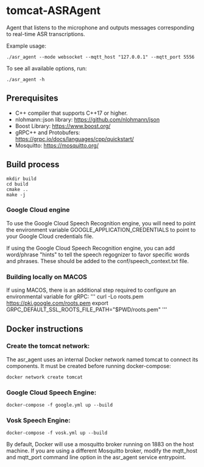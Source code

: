 tomcat-ASRAgent
================

Agent that listens to the microphone and outputs messages corresponding to
real-time ASR transcriptions.

Example usage:

    ./asr_agent --mode websocket --mqtt_host "127.0.0.1" --mqtt_port 5556

To see all available options, run:

    ./asr_agent -h

## Prerequisites

* C++ compiler that supports C++17 or higher.
* nlohmann::json library: https://github.com/nlohmann/json
* Boost Library: https://www.boost.org/ 
* gRPC++ and Protobufers: https://grpc.io/docs/languages/cpp/quickstart/
* Mosquitto: https://mosquitto.org/

## Build process

    mkdir build
    cd build
    cmake ..
    make -j

### Google Cloud engine

To use the Google Cloud Speech Recognition engine, you will need to point the
environment variable GOOGLE_APPLICATION_CREDENTIALS to point to your Google
Cloud credentials file.

If using the Google Cloud Speech Recognition engine, you can add word/phrase "hints" 
to tell the speech regognizer to favor specific words and phrases. These should be
added to the conf/speech_context.txt file.
 
### Building locally on MACOS

If using MACOS, there is an additional step required to configure an environmental variable for gRPC:
'''
curl -Lo roots.pem https://pki.google.com/roots.pem
export GRPC_DEFAULT_SSL_ROOTS_FILE_PATH="$PWD/roots.pem"
'''

Docker instructions
-------------------
### Create the tomcat network:

The asr_agent uses an internal Docker network named tomcat to connect its components. It must be created before  running docker-compose:

	docker network create tomcat

### Google Cloud Speech Engine:

	docker-compose -f google.yml up --build

### Vosk Speech Engine:

	docker-compose -f vosk.yml up --build

By default, Docker will use a mosquitto broker running on 1883 on the host machine. If you are using a different Mosquitto broker, modify the mqtt_host and mqtt_port command line option in the asr_agent service entrypoint.

